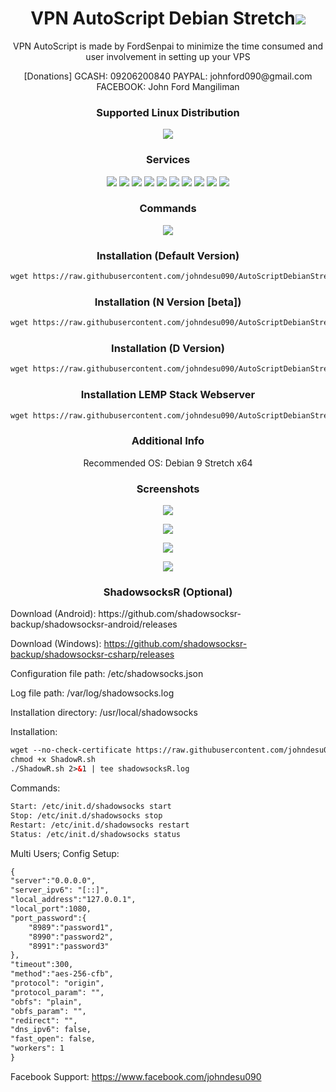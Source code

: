<h1 align="center"> VPN AutoScript Debian Stretch<img src="https://img.shields.io/badge/Version-5.0.0-blue.svg"></h1>

<p align="center">VPN AutoScript is made by FordSenpai to minimize the time consumed and user involvement in setting up your VPS</p>
<p align="center">[Donations] GCASH: 09206200840 PAYPAL: johnford090@gmail.com FACEBOOK: John Ford Mangiliman</p>

<h3 align="center">Supported Linux Distribution</h3>
<p align="center">
  <a><img src="https://img.shields.io/badge/Support-Debian%209-red.svg"></a>
  
</p>
<h3 align="center">Services</h3>
<p align="center">
  <a><img src="https://img.shields.io/badge/Service-OpenSSH-green.svg"></a>
  <a><img src="https://img.shields.io/badge/Service-Webmin-green.svg"></a>
  <a><img src="https://img.shields.io/badge/Service-BadVPN-green.svg"></a>
  <a><img src="https://img.shields.io/badge/Service-Dropbear-green.svg"></a>
  <a><img src="https://img.shields.io/badge/Service-Stunnel-green.svg"></a>
  <a><img src="https://img.shields.io/badge/Service-OpenVPN-green.svg"></a>
  <a><img src="https://img.shields.io/badge/Service-Squid3-green.svg"></a>
  <a><img src="https://img.shields.io/badge/Service-Privoxy-green.svg"></a>
  <a><img src="https://img.shields.io/badge/Service-GproxyPoC-green.svg"></a>
  <a><img src="https://img.shields.io/badge/Service-ShadowsocksR-green.svg"></a>
 </p>
<h3 align="center">Commands</h3>
<p align="center">
  <a><img src="https://img.shields.io/badge/Commands-menu-yellow.svg"></a>
 </p>

<h3 align="center">Installation (Default Version)</h3>

  ```html
wget https://raw.githubusercontent.com/johndesu090/AutoScriptDebianStretch/master/DebianStretch && chmod +x DebianStretch && ./DebianStretch
  ```
<h3 align="center">Installation (N Version [beta])</h3>

  ```html
wget https://raw.githubusercontent.com/johndesu090/AutoScriptDebianStretch/master/DebianStretchN && chmod +x DebianStretchN && ./DebianStretchN
  ```

<h3 align="center">Installation (D Version)</h3>

  ```html
wget https://raw.githubusercontent.com/johndesu090/AutoScriptDebianStretch/master/DebianStretchD && chmod +x DebianStretchD && ./DebianStretchD
  ```

<h3 align="center">Installation LEMP Stack Webserver</h3>

  ```html
wget https://raw.githubusercontent.com/johndesu090/AutoScriptDebianStretch/master/LEMP7 && chmod +x LEMP7 && ./LEMP7
  ```


<h3 align="center">Additional Info</h3>
<p align="center">
Recommended OS: Debian 9 Stretch x64

<h3 align="center">Screenshots</h3>
<p align="center">
<img src="https://github.com/johndesu090/AutoScriptDebianStretch/raw/master/Snapshots/1.png">
   </p>
  <p align="center">
  <img src="https://github.com/johndesu090/AutoScriptDebianStretch/raw/master/Snapshots/2.png">
   </p>
  <p align="center">
  <img src="https://github.com/johndesu090/AutoScriptDebianStretch/raw/master/Snapshots/3.png">
  </p>
  <p align="center">
  <img src="https://github.com/johndesu090/AutoScriptDebianStretch/raw/master/Snapshots/4.png">
   </p>
   
   <h3 align="center">ShadowsocksR (Optional)</h3>
   <p align="left">
   Download (Android): https://github.com/shadowsocksr-backup/shadowsocksr-android/releases
  
   Download (Windows): https://github.com/shadowsocksr-backup/shadowsocksr-csharp/releases
  
   Configuration file path: /etc/shadowsocks.json 
   
   Log file path: /var/log/shadowsocks.log 
   
   Installation directory: /usr/local/shadowsocks
   
   
   Installation:
   
```html
wget --no-check-certificate https://raw.githubusercontent.com/johndesu090/AutoScriptDebianStretch/master/ShadowR.sh
chmod +x ShadowR.sh
./ShadowR.sh 2>&1 | tee shadowsocksR.log
```
   Commands:
```html
Start: /etc/init.d/shadowsocks start 
Stop: /etc/init.d/shadowsocks stop 
Restart: /etc/init.d/shadowsocks restart 
Status: /etc/init.d/shadowsocks status
```

   Multi Users; Config Setup:
```html
{
"server":"0.0.0.0",
"server_ipv6": "[::]",
"local_address":"127.0.0.1",
"local_port":1080,
"port_password":{
    "8989":"password1",
    "8990":"password2",
    "8991":"password3"
},
"timeout":300,
"method":"aes-256-cfb",
"protocol": "origin",
"protocol_param": "",
"obfs": "plain",
"obfs_param": "",
"redirect": "",
"dns_ipv6": false,
"fast_open": false,
"workers": 1
}
```

Facebook Support: https://www.facebook.com/johndesu090
   </p>
